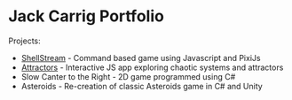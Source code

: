 # Jack Carrig Portfolio
Projects:  
* [ShellStream](https://people.rit.edu/jxc2476/230/Project4/) - Command based game using Javascript and PixiJs
* [Attractors](https://people.rit.edu/jxc2476/330/Project1/) - Interactive JS app exploring chaotic systems and attractors
* Slow Canter to the Right - 2D game programmed using C#
* Asteroids - Re-creation of classic Asteroids game in C# and Unity
